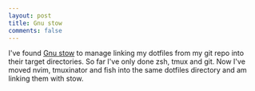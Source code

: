 ```yaml
---
layout: post
title: Gnu stow
comments: false
---
```


I've found <a href="https://www.gnu.org/software/stow/">Gnu stow</a> to manage linking my dotfiles from my git repo into their target directories.
So far I've only done zsh, tmux and git.
Now I've moved nvim, tmuxinator and fish into the same dotfiles directory and am linking them with stow.

